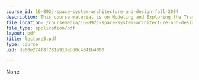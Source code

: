 ```yaml
---
course_id: 16-892j-space-system-architecture-and-design-fall-2004
description: This course material is on Modeling and Exploring the Tradespace.
file_location: /coursemedia/16-892j-space-system-architecture-and-design-fall-2004/da60e274f8f781e913ebd0c4041b4000_lecture5.pdf
file_type: application/pdf
layout: pdf
title: lecture5.pdf
type: course
uid: da60e274f8f781e913ebd0c4041b4000

---
```

None